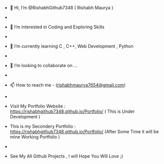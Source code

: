 - 👋 Hi, I’m @RishabhGithub7348 ( Rishabh Maurya )
- 
- 👀 I’m interested in Coding and Exploring Skills
- 
- 🌱 I’m currently learning C , C++, Web Development , Python 
- 
- 💞️ I’m looking to collaborate on ...
- 
- 📫 How to reach me - (rishabhmaurya7654@gmail.com)
- 
- Visit My Portfolio Website : https://rishabhgithub7348.github.io/Portfolio/   ( This is Under Development )

- This is my Secondery Portfolio : https://rishabhgithub7348.github.io/Portfolio/    (After Some Time it will be mine Working Portfolio )
- 
- See My All Github Projects , I will Hope You Will Love ;)

<!---
RishabhGithub7348/RishabhGithub7348 is a ✨ special ✨ repository because its `README.md` (this file) appears on your GitHub profile.
You can click the Preview link to take a look at your changes.
--->
